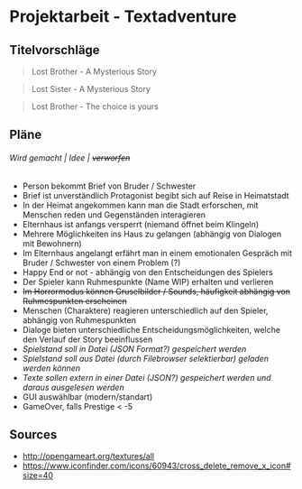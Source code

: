 # Projektarbeit - Textadventure

## Titelvorschläge

  > Lost Brother - A Mysterious Story
  
  > Lost Sister - A Mysterious Story
  
  > Lost Brother - The choice is yours
  
## Pläne
###### Wird gemacht | *Idee* | ~~verworfen~~
- Person bekommt Brief von Bruder  / Schwester
- Brief ist unverständlich Protagonist begibt sich auf Reise in Heimatstadt
- In der Heimat angekommen kann man die Stadt erforschen, mit Menschen reden und Gegenständen interagieren
- Elternhaus ist anfangs versperrt (niemand öffnet beim Klingeln)
- Mehrere Möglichkeiten ins Haus zu gelangen (abhängig von Dialogen mit Bewohnern)
- Im Elternhaus angelangt erfährt man in einem emotionalen Gespräch mit Bruder / Schwester von einem Problem (?)
- Happy End or not - abhängig von den Entscheidungen des Spielers
- Der Spieler kann Ruhmespunkte (Name WIP) erhalten und verlieren
- ~~Im Horrormodus können Gruselbilder / Sounds, häufigkeit abhängig von Ruhmespunkten erscheinen~~
- Menschen (Charaktere) reagieren unterschiedlich auf den Spieler, abhängig von Ruhmespunkten
- Dialoge bieten unterschiedliche Entscheidungsmöglichkeiten, welche den Verlauf der Story beeinflussen
- *Spielstand soll in Datei (JSON Format?) gespeichert werden*
- *Spielstand soll aus Datei (durch Filebrowser selektierbar) geladen werden können*
- *Texte sollen extern in einer Datei (JSON?) gespeichert werden und daraus ausgelesen werden*
- GUI auswählbar (modern/standart)
- GameOver, falls Prestige < -5

## Sources
- http://opengameart.org/textures/all
- https://www.iconfinder.com/icons/60943/cross_delete_remove_x_icon#size=40
